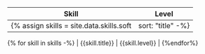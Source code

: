 | Skill | Level |
| ---- | ---- |
{% assign skills = site.data.skills.soft | sort: "title" -%}
{% for skill in skills -%}
| {{skill.title}} | {{skill.level}} |
{%endfor%}
